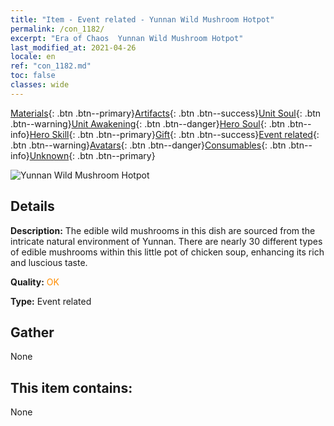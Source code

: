 ```yaml
---
title: "Item - Event related - Yunnan Wild Mushroom Hotpot"
permalink: /con_1182/
excerpt: "Era of Chaos  Yunnan Wild Mushroom Hotpot"
last_modified_at: 2021-04-26
locale: en
ref: "con_1182.md"
toc: false
classes: wide
---
```

 [Materials](/Items/){: .btn .btn--primary}[Artifacts](/Items/Artifacts/){: .btn .btn--success}[Unit Soul](/Items/UnitSoul/){: .btn .btn--warning}[Unit Awakening](/Items/UnitAwakening/){: .btn .btn--danger}[Hero Soul](/Items/HeroSoul/){: .btn .btn--info}[Hero Skill](/Items/HeroSkill/){: .btn .btn--primary}[Gift](/Items/Gift/){: .btn .btn--success}[Event related](/Items/Events/){: .btn .btn--warning}[Avatars](/Items/Avatars/){: .btn .btn--danger}[Consumables](/Items/Consumables/){: .btn .btn--info}[Unknown](/Items/Unknown/){: .btn .btn--primary}

 ![Yunnan Wild Mushroom Hotpot](/images/t/i_81512221.png)

## Details
 **Description:** The edible wild mushrooms in this dish are sourced from the intricate natural environment of Yunnan. There are nearly 30 different types of edible mushrooms within this little pot of chicken soup, enhancing its rich and luscious taste.

 **Quality:** <span style="color: #FF8C00">OK</span>

 **Type:** Event related

## Gather

  None

## This item contains:

  None

